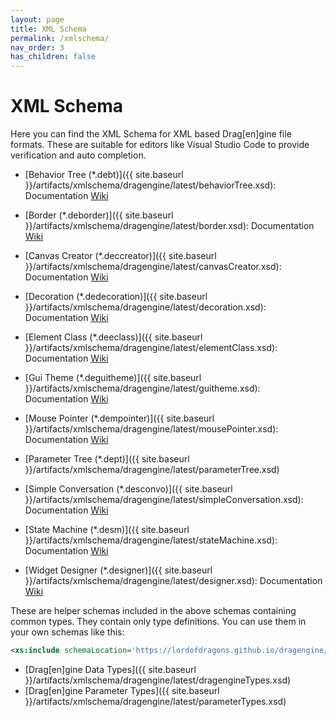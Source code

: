 ```yaml
---
layout: page
title: XML Schema
permalink: /xmlschema/
nav_order: 3
has_children: false
---
```


# XML Schema

Here you can find the XML Schema for XML based Drag[en]gine file formats.
These are suitable for editors like Visual Studio Code to provide verification and auto completion.

- [Behavior Tree (*.debt)]({{ site.baseurl }}/artifacts/xmlschema/dragengine/latest/behaviorTree.xsd): Documentation [Wiki](https://developer.dragondreams.ch/wiki/doku.php/dragengine:modules:dragonscript:behaviortrees)

- [Border (*.deborder)]({{ site.baseurl }}/artifacts/xmlschema/dragengine/latest/border.xsd): Documentation [Wiki](https://developer.dragondreams.ch/wiki/doku.php/dragengine:modules:dragonscript:xmlguitheme:borderfactory)

- [Canvas Creator (*.deccreator)]({{ site.baseurl }}/artifacts/xmlschema/dragengine/latest/canvasCreator.xsd): Documentation [Wiki](https://developer.dragondreams.ch/wiki/doku.php/dragengine:modules:dragonscript:canvascreators)

- [Decoration (*.dedecoration)]({{ site.baseurl }}/artifacts/xmlschema/dragengine/latest/decoration.xsd): Documentation [Wiki](https://developer.dragondreams.ch/wiki/doku.php/dragengine:modules:dragonscript:xmlguitheme:decoration)

- [Element Class (*.deeclass)]({{ site.baseurl }}/artifacts/xmlschema/dragengine/latest/elementClass.xsd): Documentation [Wiki](https://developer.dragondreams.ch/wiki/doku.php/dragengine:modules:dragonscript:behavior_elements#xml_element_classes)

- [Gui Theme (*.deguitheme)]({{ site.baseurl }}/artifacts/xmlschema/dragengine/latest/guitheme.xsd): Documentation [Wiki](https://developer.dragondreams.ch/wiki/doku.php/dragengine:modules:dragonscript:xmlguitheme:guitheme)

- [Mouse Pointer (*.dempointer)]({{ site.baseurl }}/artifacts/xmlschema/dragengine/latest/mousePointer.xsd): Documentation [Wiki](https://developer.dragondreams.ch/wiki/doku.php/dragengine:modules:dragonscript:xmlguitheme:mousepointer)

- [Parameter Tree (*.dept)]({{ site.baseurl }}/artifacts/xmlschema/dragengine/latest/parameterTree.xsd)

- [Simple Conversation (*.desconvo)]({{ site.baseurl }}/artifacts/xmlschema/dragengine/latest/simpleConversation.xsd): Documentation [Wiki](https://developer.dragondreams.ch/wiki/doku.php/dragengine:modules:dragonscript:simpleconversation)

- [State Machine (*.desm)]({{ site.baseurl }}/artifacts/xmlschema/dragengine/latest/stateMachine.xsd): Documentation [Wiki](https://developer.dragondreams.ch/wiki/doku.php/dragengine:modules:dragonscript:statemachines)

- [Widget Designer (*.designer)]({{ site.baseurl }}/artifacts/xmlschema/dragengine/latest/designer.xsd): Documentation [Wiki](https://developer.dragondreams.ch/wiki/doku.php/dragengine:modules:dragonscript:xmlguitheme:widgetdesigner)

These are helper schemas included in the above schemas containing common types. They contain only type definitions. You can use them in your own schemas like this:
```xml
<xs:include schemaLocation='https://lordofdragons.github.io/dragengine/artifacts/xmlschema/dragengine/latest/dragengineTypes.xsd'/>
```

- [Drag[en]gine Data Types]({{ site.baseurl }}/artifacts/xmlschema/dragengine/latest/dragengineTypes.xsd)
- [Drag[en]gine Parameter Types]({{ site.baseurl }}/artifacts/xmlschema/dragengine/latest/parameterTypes.xsd)
